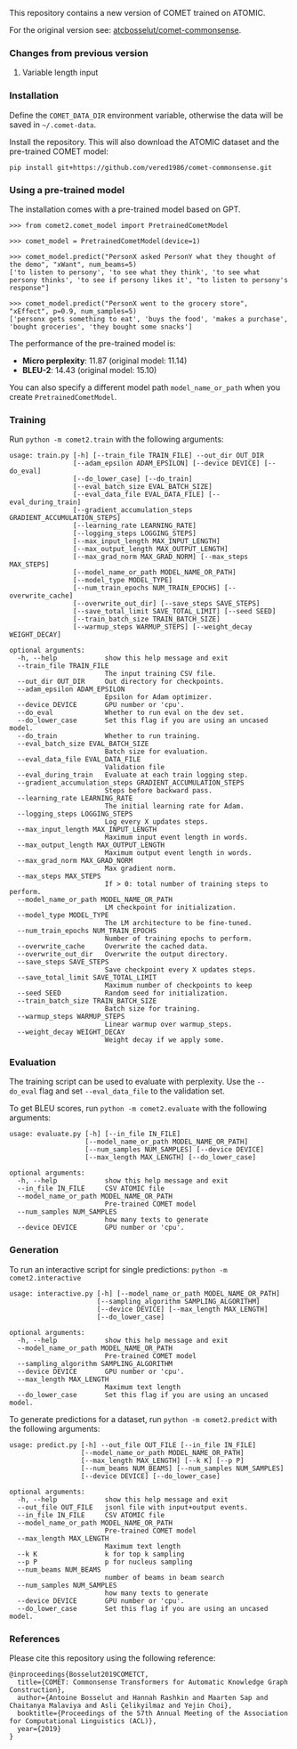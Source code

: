This repository contains a new version of COMET trained on ATOMIC. 

For the original version see: [atcbosselut/comet-commonsense](https://github.com/atcbosselut/comet-commonsense).

### Changes from previous version

1. Variable length input

### Installation

Define the `COMET_DATA_DIR` environment variable, otherwise the data will be saved in `~/.comet-data`. 

Install the repository. This will also download the ATOMIC dataset and the pre-trained COMET model:


```
pip install git+https://github.com/vered1986/comet-commonsense.git
```


### Using a pre-trained model

The installation comes with a pre-trained model based on GPT. 

```
>>> from comet2.comet_model import PretrainedCometModel

>>> comet_model = PretrainedCometModel(device=1)

>>> comet_model.predict("PersonX asked PersonY what they thought of the demo", "xWant", num_beams=5)
['to listen to persony', 'to see what they think', 'to see what persony thinks', 'to see if persony likes it', "to listen to persony's response"]

>>> comet_model.predict("PersonX went to the grocery store", "xEffect", p=0.9, num_samples=5)
['personx gets something to eat', 'buys the food', 'makes a purchase', 'bought groceries', 'they bought some snacks']
```

The performance of the pre-trained model is:

* **Micro perplexity**: 11.87 (original model: 11.14)
* **BLEU-2**: 14.43 (original model: 15.10)

You can also specify a different model path `model_name_or_path` when you create `PretrainedCometModel`.


### Training

Run `python -m comet2.train` with the following arguments:

```
usage: train.py [-h] [--train_file TRAIN_FILE] --out_dir OUT_DIR
                [--adam_epsilon ADAM_EPSILON] [--device DEVICE] [--do_eval]
                [--do_lower_case] [--do_train]
                [--eval_batch_size EVAL_BATCH_SIZE]
                [--eval_data_file EVAL_DATA_FILE] [--eval_during_train]
                [--gradient_accumulation_steps GRADIENT_ACCUMULATION_STEPS]
                [--learning_rate LEARNING_RATE]
                [--logging_steps LOGGING_STEPS]
                [--max_input_length MAX_INPUT_LENGTH]
                [--max_output_length MAX_OUTPUT_LENGTH]
                [--max_grad_norm MAX_GRAD_NORM] [--max_steps MAX_STEPS]
                [--model_name_or_path MODEL_NAME_OR_PATH]
                [--model_type MODEL_TYPE]
                [--num_train_epochs NUM_TRAIN_EPOCHS] [--overwrite_cache]
                [--overwrite_out_dir] [--save_steps SAVE_STEPS]
                [--save_total_limit SAVE_TOTAL_LIMIT] [--seed SEED]
                [--train_batch_size TRAIN_BATCH_SIZE]
                [--warmup_steps WARMUP_STEPS] [--weight_decay WEIGHT_DECAY]

optional arguments:
  -h, --help            show this help message and exit
  --train_file TRAIN_FILE
                        The input training CSV file.
  --out_dir OUT_DIR     Out directory for checkpoints.
  --adam_epsilon ADAM_EPSILON
                        Epsilon for Adam optimizer.
  --device DEVICE       GPU number or 'cpu'.
  --do_eval             Whether to run eval on the dev set.
  --do_lower_case       Set this flag if you are using an uncased model.
  --do_train            Whether to run training.
  --eval_batch_size EVAL_BATCH_SIZE
                        Batch size for evaluation.
  --eval_data_file EVAL_DATA_FILE
                        Validation file
  --eval_during_train   Evaluate at each train logging step.
  --gradient_accumulation_steps GRADIENT_ACCUMULATION_STEPS
                        Steps before backward pass.
  --learning_rate LEARNING_RATE
                        The initial learning rate for Adam.
  --logging_steps LOGGING_STEPS
                        Log every X updates steps.
  --max_input_length MAX_INPUT_LENGTH
                        Maximum input event length in words.
  --max_output_length MAX_OUTPUT_LENGTH
                        Maximum output event length in words.
  --max_grad_norm MAX_GRAD_NORM
                        Max gradient norm.
  --max_steps MAX_STEPS
                        If > 0: total number of training steps to perform.
  --model_name_or_path MODEL_NAME_OR_PATH
                        LM checkpoint for initialization.
  --model_type MODEL_TYPE
                        The LM architecture to be fine-tuned.
  --num_train_epochs NUM_TRAIN_EPOCHS
                        Number of training epochs to perform.
  --overwrite_cache     Overwrite the cached data.
  --overwrite_out_dir   Overwrite the output directory.
  --save_steps SAVE_STEPS
                        Save checkpoint every X updates steps.
  --save_total_limit SAVE_TOTAL_LIMIT
                        Maximum number of checkpoints to keep
  --seed SEED           Random seed for initialization.
  --train_batch_size TRAIN_BATCH_SIZE
                        Batch size for training.
  --warmup_steps WARMUP_STEPS
                        Linear warmup over warmup_steps.
  --weight_decay WEIGHT_DECAY
                        Weight decay if we apply some.
```

### Evaluation

The training script can be used to evaluate with perplexity. 
Use the `--do_eval` flag and set `--eval_data_file` to the validation set. 


To get BLEU scores, run `python -m comet2.evaluate` with the following arguments:

```
usage: evaluate.py [-h] [--in_file IN_FILE]
                   [--model_name_or_path MODEL_NAME_OR_PATH]
                   [--num_samples NUM_SAMPLES] [--device DEVICE]
                   [--max_length MAX_LENGTH] [--do_lower_case]

optional arguments:
  -h, --help            show this help message and exit
  --in_file IN_FILE     CSV ATOMIC file
  --model_name_or_path MODEL_NAME_OR_PATH
                        Pre-trained COMET model
  --num_samples NUM_SAMPLES
                        how many texts to generate
  --device DEVICE       GPU number or 'cpu'.
```

### Generation

To run an interactive script for single predictions: `python -m comet2.interactive`

```
usage: interactive.py [-h] [--model_name_or_path MODEL_NAME_OR_PATH]
                      [--sampling_algorithm SAMPLING_ALGORITHM]
                      [--device DEVICE] [--max_length MAX_LENGTH]
                      [--do_lower_case]

optional arguments:
  -h, --help            show this help message and exit
  --model_name_or_path MODEL_NAME_OR_PATH
                        Pre-trained COMET model
  --sampling_algorithm SAMPLING_ALGORITHM
  --device DEVICE       GPU number or 'cpu'.
  --max_length MAX_LENGTH
                        Maximum text length
  --do_lower_case       Set this flag if you are using an uncased model.
```

To generate predictions for a dataset, run `python -m comet2.predict` with the following arguments:

```
usage: predict.py [-h] --out_file OUT_FILE [--in_file IN_FILE]
                  [--model_name_or_path MODEL_NAME_OR_PATH]
                  [--max_length MAX_LENGTH] [--k K] [--p P]
                  [--num_beams NUM_BEAMS] [--num_samples NUM_SAMPLES]
                  [--device DEVICE] [--do_lower_case]

optional arguments:
  -h, --help            show this help message and exit
  --out_file OUT_FILE   jsonl file with input+output events.
  --in_file IN_FILE     CSV ATOMIC file
  --model_name_or_path MODEL_NAME_OR_PATH
                        Pre-trained COMET model
  --max_length MAX_LENGTH
                        Maximum text length
  --k K                 k for top k sampling
  --p P                 p for nucleus sampling
  --num_beams NUM_BEAMS
                        number of beams in beam search
  --num_samples NUM_SAMPLES
                        how many texts to generate
  --device DEVICE       GPU number or 'cpu'.
  --do_lower_case       Set this flag if you are using an uncased model.
```


### References 

Please cite this repository using the following reference:

```
@inproceedings{Bosselut2019COMETCT,
  title={COMET: Commonsense Transformers for Automatic Knowledge Graph Construction},
  author={Antoine Bosselut and Hannah Rashkin and Maarten Sap and Chaitanya Malaviya and Asli Çelikyilmaz and Yejin Choi},
  booktitle={Proceedings of the 57th Annual Meeting of the Association for Computational Linguistics (ACL)},
  year={2019}
}
```
